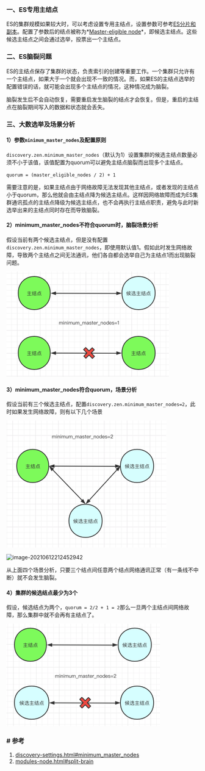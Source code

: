 ### 一、ES专用主结点

ES的集群规模如果较大时，可以考虑设置专用主结点，设置参数可参考[ES分片和副本](4.ES分片和副本)。配置了参数后的结点被称为*[Master-eligible node](https://www.elastic.co/guide/en/elasticsearch/reference/6.5/modules-node.html#master-node)*，即候选主结点。这些候选主结点之间会通过选举，投票出一个主结点。

### 二、ES脑裂问题

ES的主结点保存了集群的状态，负责索引的创建等重要工作。一个集群只允许有一个主结点，如果大于一个就会出现不一致的情况。而，如果ES的主结点选举的配置错误的话，就可能会出现多个主结点的情况，这种情况成为脑裂。

脑裂发生后不会自动恢复，需要重启发生脑裂的结点才会恢复。但是，重启的主结点在脑裂期间写入的数据和状态就会丢失。

### 三、大数选举及场景分析

#### 1）参数`minimum_master_nodes`及配置原则

`discovery.zen.minimum_master_nodes`（默认为1）设置集群的候选主结点数量必须不小于该值，该值配置为quorum可以避免主结点脑裂而出现多个主结点。

`quorum = (master_eligible_nodes / 2) + 1`

需要注意的是，如果主结点由于网络故障无法发现其他主结点，或者发现的主结点小于quorum，那么他就会由主结点降为候选主结点。这样因网络故障而成为ES集群通讯孤点的主结点降级为候选主结点，也不会再执行主结点职责，避免与此时新选举出来的主结点同时存在而导致脑裂。

#### 2）minimum_master_nodes不符合quorum时，脑裂场景分析

假设当前有两个候选主结点，但是没有配置`discovery.zen.minimum_master_nodes`，即使用默认值1。假如此时发生网络故障，导致两个主结点之间无法通讯，他们各自都会选举自己为主结点1而出现脑裂问题。

<img src="../../../src/main/resources/picture/image-20210612211449846.png" alt="image-20210612211449846" style="zoom:50%;" />

#### 3）minimum_master_nodes符合quorum，场景分析

假设当前有三个候选主结点，配置`discovery.zen.minimum_master_nodes=2`，此时如果发生网络故障，则有以下几个场景

<img src="../../../src/main/resources/picture/image-20210612212120329.png" alt="image-20210612212120329" style="zoom:50%;" />

![image-20210612212452942](../../src/main/resources/picture/image-20210612212452942.png)

从上面四个场景分析，只要三个结点间任意两个结点网络通讯正常（有一条线不中断）就不会发生脑裂。

#### 4）集群的候选结点最少为3个

假设，候选结点为两个，`quorum = 2/2 + 1 = 2`那么一旦两个主结点间网络故障，那么集群中就不会再有主结点了。

<img src="../../../src/main/resources/picture/image-20210612212759599.png" alt="image-20210612212759599" style="zoom:50%;" />

### # 参考

1. [discovery-settings.html#minimum_master_nodes](https://www.elastic.co/guide/en/elasticsearch/reference/6.5/discovery-settings.html#minimum_master_nodes)
2. [modules-node.html#split-brain](https://www.elastic.co/guide/en/elasticsearch/reference/6.5/modules-node.html#split-brain)

